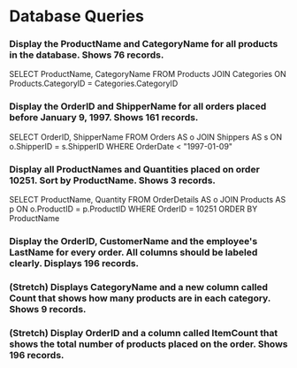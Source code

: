 # Database Queries

### Display the ProductName and CategoryName for all products in the database. Shows 76 records.

SELECT ProductName, CategoryName 
FROM Products 
JOIN Categories 
ON Products.CategoryID = Categories.CategoryID

### Display the OrderID and ShipperName for all orders placed before January 9, 1997. Shows 161 records.

SELECT OrderID, ShipperName 
FROM Orders AS o
JOIN Shippers AS s
ON o.ShipperID = s.ShipperID
WHERE OrderDate < "1997-01-09"

### Display all ProductNames and Quantities placed on order 10251. Sort by ProductName. Shows 3 records.

SELECT ProductName, Quantity
FROM OrderDetails AS o
JOIN Products AS p
ON o.ProductID = p.ProductID
WHERE OrderID = 10251
ORDER BY ProductName

### Display the OrderID, CustomerName and the employee's LastName for every order. All columns should be labeled clearly. Displays 196 records.

### (Stretch)  Displays CategoryName and a new column called Count that shows how many products are in each category. Shows 9 records.

### (Stretch) Display OrderID and a  column called ItemCount that shows the total number of products placed on the order. Shows 196 records. 